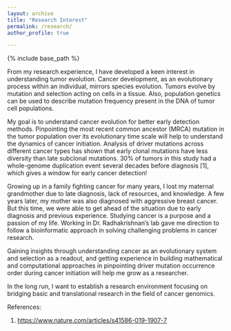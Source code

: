 ```yaml
---
layout: archive
title: "Research Interest"
permalink: /research/
author_profile: true

---
```


{% include base_path %} 

From my research experience, I have developed a keen interest in understanding tumor evolution. Cancer development, as an evolutionary process within an individual, mirrors species evolution. Tumors evolve by mutation and selection acting on cells in a tissue. Also, population genetics can be used to describe mutation frequency present in the DNA of tumor cell populations.

My goal is to understand cancer evolution for better early detection methods. Pinpointing the most recent common ancestor (MRCA) mutation in the tumor population over its evolutionary time scale will help to understand the dynamics of cancer initiation. Analysis of driver mutations across different cancer types has shown that early clonal mutations have less diversity than late subclonal mutations. 30% of tumors in this study had a whole-genome duplication event several decades before diagnosis [1], which gives a window for early cancer detection!

Growing up in a family fighting cancer for many years, I lost my maternal grandmother due to late diagnosis, lack of resources, and knowledge. A few years later, my mother was also diagnosed with aggressive breast cancer. But this time, we were able to get ahead of the situation due to early diagnosis and previous experience. Studying cancer is a purpose and a passion of my life. Working in Dr. Radhakrishnan’s lab gave me direction to follow a bioinformatic approach in solving challenging problems in cancer research.

Gaining insights through understanding cancer as an evolutionary system and selection as a readout, and getting experience in building mathematical and computational approaches in pinpointing driver mutation occurrence order during cancer initiation will help me grow as a researcher.

In the long run, I want to establish a research environment focusing on bridging basic and translational research in the field of cancer genomics.


References:
1. https://www.nature.com/articles/s41586-019-1907-7